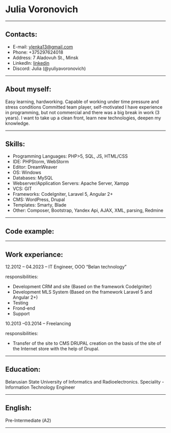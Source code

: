 # Julia Voronovich

----

## Contacts: 
- E-mail: ylenka13@gmail.com
- Phone: +375297624018
- Address: 7 Aladovuh St., Minsk
- LinkedIn: [linkedin](https://www.linkedin.com/in/juliya-varanovich-8a0946118/)
- Discord: Julia (@yuliyavoronovich)

----

## About myself:
 Easy learning, hardworking. Capable of working under time pressure and stress conditions
 Committed team player, self-motivated
 I have experience in programming, but not commercial and there was a big break in work (3 years). I want to take up a clean front, learn new technologies, deepen my knowledge.

----

## Skills:
- Programming Languages:	PHP>5, SQL, JS, HTML/CSS 
- IDE:	PHPStorm, WebStorm 
- Editor:	DreamWeaver 
- OS: 	Windows 
- Databases:	MySQL 
- Webserver/Application Servers: Apache Server, Xampp 
- VCS:    GIT 
- Frameworks:   CodeIgniter, Laravel 5, Angular 2+ 
- CMS:	WordPress, Drupal 
- Templates:	Smarty, Blade 
- Other:	Composer, Bootstrap, Yandex Api, AJAX,  XML, parsing, Redmine

----

## Code example:



----

## Work experiance:

12.2012 – 04.2023  – IT Engineer, OOO “Belan technology”
   
   responsibilities: 
   - Development CRM and site (Based on the framework CodeIgniter)
   - Development MLS System (Based on the framework Laravel 5 and Angular 2+)
   - Testing
   - Frond-end
   - Support
   
10.2013 –03.2014 – Freelancing

   responsibilities: 
   - Transfer of the site to CMS DRUPAL creation on the basis of the site of the Internet store with the help of Drupal.

----

## Education:

Belarusian State University of Informatics and Radioelectronics.
Speciality - Information Technology Engineer 

----

## English:

Pre-Intermediate (А2)

----
